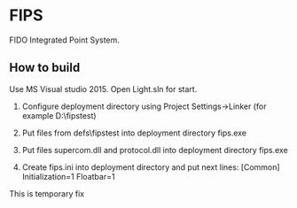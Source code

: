 # FIPS
FIDO Integrated Point System.

## How to build
Use MS Visual studio 2015. Open Light.sln for start.

1. Configure deployment directory using Project Settings->Linker (for example D:\fipstest)

2. Put files from defs\fipstest into deployment directory fips.exe

3. Put files supercom.dll and protocol.dll into deployment directory fips.exe

4. Create fips.ini into deployment directory and put next lines:
[Common]
Initialization=1
Floatbar=1

This is temporary fix